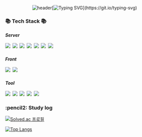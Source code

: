 <div align="center"> 

![header](https://capsule-render.vercel.app/api?type=waving&color=6994CDEE&text=&animation=twinkling&height=80)[![Typing SVG](https://readme-typing-svg.demolab.com?font=Alkatra&weight=500&size=45&duration=3500&pause=3&color=6994CDEE&center=false&vCenter=false&multiline=true&repeat=true&width=1000&height=100&lines=Hello,+Amepistheo!)](https://git.io/typing-svg)

<h3 align="left">📚 Tech Stack 📚</h3>
<p align="left">
  <h5 align="left">Server
  <br><br>
  <img src="https://img.shields.io/badge/Java-007396?style=flat-square&logo=Java&logoColor=white"/></a>&nbsp
  <img src="https://img.shields.io/badge/Spring-6DB33F?style=flat-square&logo=Spring&logoColor=white"/></a>&nbsp
  <img src="https://img.shields.io/badge/SpringBoot-6DB33F?style=flat-square&logo=SpringBoot&logoColor=white"/></a>&nbsp
  <img src="https://img.shields.io/badge/Mysql-E6B91E?style=flat-square&logo=MySql&logoColor=white"/></a>&nbsp 
    <img src="https://img.shields.io/badge/Docker-2496ED?style=flat-square&logo=Docker&logoColor=white"/></a>&nbsp 
  <img src="https://img.shields.io/badge/Amazon AWS-232F3E?style=flat-square&logo=amazonaws&logoColor=white"/></a>&nbsp
  <img src="https://img.shields.io/badge/Amazon%20EC2-FF9900?style=for-the-badge&logo=Amazon%20EC2&logoColor=white"></a>&nbsp
  <br>
  <h5 align="left">Front
  <br><br>
  <img src="https://img.shields.io/badge/Android-3DDC84?style=flat-square&logo=Android&logoColor=white"/></a>&nbsp
  <img src="https://img.shields.io/badge/Kotlin-7F52FF?style=flat-square&logo=Kotlin&logoColor=white"/></a>&nbsp
  <br>  
  <h5 align="left">Tool
  <br><br>
  <img src="https://img.shields.io/badge/git-F05032?style=flat-squaree&logo=git&logoColor=white"></a>&nbsp
  <img src="https://img.shields.io/badge/github-181717?style=flat-squaree&logo=github&logoColor=white"></a>&nbsp
  <img src="https://img.shields.io/badge/IntellijIDEA-000000?style=flat-square&logo=IntelijIDEA%20IDE&logoColor=white"></a>&nbsp
  <img src="https://img.shields.io/badge/Postman-FF6C37?style=flat-square&logo=Postman&logoColor=white"></a>&nbsp
  <img src="https://img.shields.io/badge/AndroidStudio-3DDC84?style=flat-square&logo=AndroidStudio&logoColor=white"/>
  <!--<br>
  <img src="https://img.shields.io/badge/AWS-232F3E?style=flat-square&logo=AmazonAWS&logoColor=white"/></a>&nbsp 
  <img src="https://img.shields.io/badge/Docker-2496ED?style=flat-square&logo=Docker&logoColor=white"/></a>&nbsp -->
</p>

<!--
<h3 align="left">👩‍💻 My Github Stats 👩‍💻</h3>
<div align="left">

[![Anurag's GitHub stats](https://github-readme-stats.vercel.app/api?username=Amepistheo&hide_title=true&show_icons=true&include_all_commits=true&disable_animations=true&theme=tokyonight)](https://github.com/anuraghazra/github-readme-stats)
</div>-->

<h3 align="left">:pencil2: Study log</h3>
<div align="left">

  [![Solved.ac
프로필](http://mazassumnida.wtf/api/generate_badge?boj=amepistheo)](https://solved.ac/amepistheo) 

  [![Top Langs](https://github-readme-stats.vercel.app/api/top-langs/?username=Amepistheo&layout=compact&theme=city_lights)](https://github.com/anuraghazra/github-readme-stats)

</div>

</div>



<!--
**Amepistheo/Amepistheo** is a ✨ _special_ ✨ repository because its `README.md` (this file) appears on your GitHub profile.

Here are some ideas to get you started:

- 🔭 I’m currently working on ...
- 🌱 I’m currently learning ...
- 👯 I’m looking to collaborate on ...
- 🤔 I’m looking for help with ...
- 💬 Ask me about ...
- 📫 How to reach me: ...
- 😄 Pronouns: ...
- ⚡ Fun fact: ...
-->
